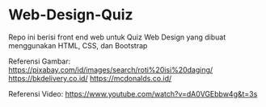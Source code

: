 # Web-Design-Quiz
Repo ini berisi front end web untuk Quiz Web Design yang dibuat menggunakan HTML, CSS, dan Bootstrap 

Referensi Gambar:
https://pixabay.com/id/images/search/roti%20isi%20daging/
https://bkdelivery.co.id/
https://mcdonalds.co.id/

Referensi Video:
https://www.youtube.com/watch?v=dA0VGEbbw4g&t=3s
